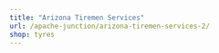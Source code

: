 ```yaml
---
title: "Arizona Tiremen Services"
url: /apache-junction/arizona-tiremen-services-2/
shop: tyres
---
```

